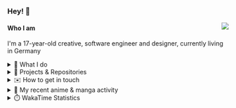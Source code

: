 ### Hey! 👋

[<img src="https://lanyard-profile-readme.vercel.app/api/228965621478588416" align="right">](https://discord.com/users/228965621478588416)

#### Who I am

I'm a 17-year-old creative, software engineer and designer, currently living in Germany

<details>
  <summary>💼 What I do</summary>

I currently am working on starting a publishing and management company for creatives.
I also am creative lead, community manager, and web developer at the Minecraft Server [Xenyria](https://xenyria.net) and the team behind it, [Pixelground Labs](https://pixelgroundlabs.com).
</details>

<details>
  <summary>📁 Projects & Repositories</summary>

<table>
    <thead>
        <tr>
            <th colspan=2>Svelte Libraries</th>
        </tr>
    </thead>
    <tbody>
        <tr>
            <td><a href="https://github.com/pixelgroundlabs/svelte-skinview3d">pixelgroundlabs/svelte-skinview3d</a></td>
            <td>A svelte component for rendering Minecraft SKins in 3D based on <a href="https://github.com/bs-community/skinview3d">skinview3d</a></td>
        </tr>
    </tbody>
    <thead>
        <tr>
            <th colspan=2>Minecraft Mods</th>
        </tr>
    </thead>
    <tbody>
        <tr>
            <td><a href="https://github.com/XenyriaNET/xeem">Xenyria Experience Enhancement Mod</a></td>
            <td>A client-side Minecraft Mod aiming to improve the experience on the Xenyria Minecraft Server</td>
        </tr>
    </tbody>
    <thead>
        <tr>
            <th colspan=2>Old Stuff</th>
        </tr>
    </thead>
    <tbody>
        <tr>
            <td><a href="https://github.com/OfficialCRUGG/lwstatus">lwstatus</a></td>
            <td>Lightweight webserver exposing various system metrics as a JSON endpoint and frontend</td>
        </tr>
        <tr>
            <td><a href="https://github.com/OfficialCRUGG/cfddns">cfddns / cloudflare-dyndns</a></td>
            <td>Simple application to run in the background that regularly checks for IP address changes and updates specific Cloudflare DNS Records accordingly. <s><i>Not sure how this still works...</i></s></td>
        </tr>
    </tbody>
</table>

</details>

<details>
  <summary>✉️ How to get in touch</summary>
  
> Sorted by how quickly you can expect a reply
- [Hit me up on Discord](https://discord.com/users/228965621478588416)
- [Hit me up on Twitter](https://twitter.com/cruggdev)
- [Send me a mail](mailto:me@crg.sh)
</details>


<details>
  <summary>🌸 My recent anime & manga activity</summary>
  
<!-- ANILIST_ACTIVITY:start -->

-   📺 Rewatched episode 4 - 5 of [Rascal Does Not Dream of Bunny Girl Senpai](https://anilist.co/anime/101291) (05:33, 03 January 2024)
-   📺 Plans to watch [The Dreaming Boy is a Realist](https://anilist.co/anime/157397) (19:56, 02 January 2024)
-   📺 Plans to watch 1 of [The Deer King](https://anilist.co/anime/102891) (19:45, 02 January 2024)
-   📺 Rewatched episode 3 of [Rascal Does Not Dream of Bunny Girl Senpai](https://anilist.co/anime/101291) (03:37, 02 January 2024)
-   📺 Rewatched episode 20 of [Toradora!](https://anilist.co/anime/4224) (02:55, 02 January 2024)

<!-- ANILIST_ACTIVITY:end -->
</details>

<details>
  <summary>⏱️ WakaTime Statistics</summary>

<!--START_SECTION:waka-->

```txt
From: 25 December 2023 - To: 01 January 2024

Svelte       2 hrs 36 mins   █████████████▒░░░░░░░░░░░   53.16 %
TypeScript   47 mins         ████░░░░░░░░░░░░░░░░░░░░░   16.07 %
JSON         34 mins         ███░░░░░░░░░░░░░░░░░░░░░░   11.79 %
Prisma       27 mins         ██▒░░░░░░░░░░░░░░░░░░░░░░   09.20 %
Other        17 mins         █▒░░░░░░░░░░░░░░░░░░░░░░░   05.86 %
```

<!--END_SECTION:waka-->
</details>
